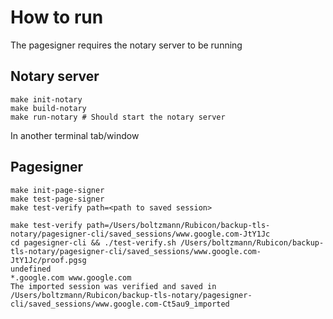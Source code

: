 # How to run

The pagesigner requires the notary server to be running

## Notary server

```
make init-notary
make build-notary
make run-notary # Should start the notary server
```

In another terminal tab/window

## Pagesigner

```
make init-page-signer
make test-page-signer
make test-verify path=<path to saved session>
```

```
make test-verify path=/Users/boltzmann/Rubicon/backup-tls-notary/pagesigner-cli/saved_sessions/www.google.com-JtY1Jc
cd pagesigner-cli && ./test-verify.sh /Users/boltzmann/Rubicon/backup-tls-notary/pagesigner-cli/saved_sessions/www.google.com-JtY1Jc/proof.pgsg
undefined
*.google.com www.google.com
The imported session was verified and saved in  /Users/boltzmann/Rubicon/backup-tls-notary/pagesigner-cli/saved_sessions/www.google.com-Ct5au9_imported
```
